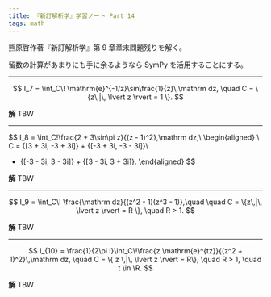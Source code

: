 ```yaml
---
title: 『新訂解析学』学習ノート Part 14
tags: math
---
```


熊原啓作著『新訂解析学』第 9 章章末問題残りを解く。

留数の計算があまりにも手に余るようなら SymPy を活用することにする。

----

$$
I_7 = \int_C\! \mathrm{e}^{-1/z}\sin\frac{1}{z}\,\mathrm dz,
\quad C = \{z\,|\, \lvert z \rvert = 1 \}.
$$

**解** TBW

----

$$
I_8 = \int_C\!\frac{2 + 3\sin\pi z}{(z - 1)^2}\,\mathrm dz,\\
\begin{aligned}
\\
C = {[3 + 3i, -3 + 3i]} + {[-3 + 3i, -3 - 3i]}\\
+ {[-3 - 3i, 3 - 3i]} + {[3 - 3i, 3 + 3i]}.
\end{aligned}
$$

**解** TBW

----

$$
I_9 = \int_C\! \frac{\mathrm dz}{(z^2 - 1)(z^3 - 1)},\quad
\quad C = \{z\,|\, \lvert z \rvert = R \}, \quad R > 1.
$$

**解** TBW

----

$$
I_{10} = \frac{1}{2\pi i}\int_C\!\frac{z \mathrm{e}^{tz}}{(z^2 + 1)^2}\,\mathrm dz,
\quad C = \{ z \,|\, \lvert z \rvert = R\}, \quad R > 1, \quad t \in \R.
$$

**解** TBW

